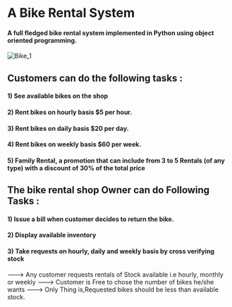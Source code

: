 # A Bike Rental System
#### A full fledged bike rental system implemented in Python using object oriented programming.
![Bike_1](https://user-images.githubusercontent.com/110035432/183086392-0e7604cb-a5c7-4d33-8368-ce3147230b28.png)
## Customers can do the following tasks : 
#### 1) See available bikes on the shop
#### 2) Rent bikes on hourly basis $5 per hour.
#### 3) Rent bikes on daily basis $20 per day.
#### 4) Rent bikes on weekly basis $60 per week.
#### 5) Family Rental, a promotion that can include from 3 to 5 Rentals (of any type) with a discount of 30% of the total price
## The bike rental shop Owner can do Following Tasks :
#### 1) Issue a bill when customer decides to return the bike.
#### 2) Display available inventory
#### 3) Take requests on hourly, daily and weekly basis by cross verifying stock
---> Any customer requests rentals of Stock available i.e hourly, monthly or weekly
---> Customer is Free to chose the number of bikes he/she wants
---> Only Thing is,Requested bikes should be less than available stock.
